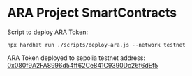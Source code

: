 # ARA Project SmartContracts


Script to deploy ARA Token:

```shell
npx hardhat run ./scripts/deploy-ara.js --network testnet
```
ARA Token deployed to sepolia testnet address: [0x080f9A2FA8996d54ff62Ce841C9390Dc26f6dEf5](https://sepolia.etherscan.io/address/0x080f9A2FA8996d54ff62Ce841C9390Dc26f6dEf5)